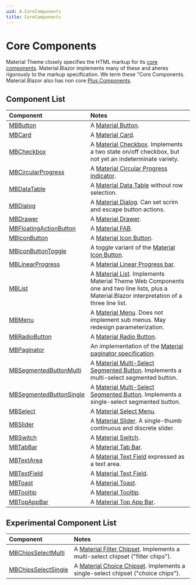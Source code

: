 ```yaml
---
uid: A.CoreComponents
title: CoreComponents
---
```

# Core Components

Material Theme closely specifies the HTML markup for its [core components](https://material.io/develop/web). Material.Blazor implements many of these and aheres rigorously to 
the markup specification. We term these "Core Components. Material.Blazor also has non core [Plus Components](xref:A.PlusComponents).

## Component List

| Component | Notes |
| :-------- | :---- |
| [MBButton](xref:C.MBButton) | A [Material Button](https://github.com/material-components/material-components-web/tree/v12.0.0/packages/mdc-button#buttons). |
| [MBCard](xref:C.MBCard) | A [Material Card](https://github.com/material-components/material-components-web/tree/v12.0.0/packages/mdc-card#cards). |
| [MBCheckbox](xref:C.MBCheckbox) | A [Material Checkbox](https://github.com/material-components/material-components-web/tree/v12.0.0/packages/mdc-checkbox#selection-controls-checkboxes). Implements a two state on/off checkbox, but not yet an indeterminate variety. |
| [MBCircularProgress](xref:C.MBCircularProgress) | A [Material Circular Progress indicator](https://github.com/material-components/material-components-web/tree/v12.0.0/packages/mdc-circular-progress#circular-progress). |
| [MBDataTable<TItem>](xref:C.MBDataTable) | A [Material Data Table](https://github.com/material-components/material-components-web/tree/v12.0.0/packages/mdc-data-table#data-tables) without row selection. |
| [MBDialog](xref:C.MBDialog) | A [Material Dialog](https://github.com/material-components/material-components-web/tree/v12.0.0/packages/mdc-dialog#dialogs). Can set scrim and escape button actions. |
| [MBDrawer](xref:C.MBDrawer) | A [Material Drawer](https://github.com/material-components/material-components-web/tree/v12.0.0/packages/mdc-drawer#navigation-drawers). |
| [MBFloatingActionButton](xref:C.MBFloatingActionButton) | A [Material FAB](https://github.com/material-components/material-components-web/tree/v12.0.0/packages/mdc-fab#floating-action-buttons). |
| [MBIconButton](xref:C.MBIconButton) | A [Material Icon Button](https://github.com/material-components/material-components-web/tree/v12.0.0/packages/mdc-icon-button#icon-buttons). |
| [MBIconButtonToggle](xref:C.MBIconButtonToggle) | A toggle variant of the [Material Icon Button](https://github.com/material-components/material-components-web/tree/v12.0.0/packages/mdc-icon-button#icon-buttons). |
| [MBLinearProgress](xref:C.MBLinearProgress) | A [Material Linear Progress bar](https://github.com/material-components/material-components-web/tree/v12.0.0/packages/mdc-linear-progress#linear-progress). |
| [MBList](xref:C.MBList) | A [Material List](https://github.com/material-components/material-components-web/tree/v12.0.0/packages/mdc-list#lists). Implements Material Theme Web Components one and two line lists, plus a Material.Blazor interpretation of a three line list. |
| [MBMenu](xref:C.MBMenu) | A [Material Menu](https://github.com/material-components/material-components-web/tree/v12.0.0/packages/mdc-menu#menus). Does not implement sub menus. May redesign parameterization. |
| [MBRadioButton](xref:C.MBRadioButton) | A [Material Radio Button](https://github.com/material-components/material-components-web/tree/v12.0.0/packages/mdc-radio#selection-controls-radio-buttons). |
| [MBPaginator](xref:C.MBPaginator) | An implementation of the [Material paginator specification](https://material.io/components/data-tables#behavior). |
| [MBSegmentedButtonMulti](xref:C.MBSegmentedButtonMulti) | A [Material Multi-Select Segmented Button](https://github.com/material-components/material-components-web/tree/v12.0.0/packages/mdc-segmented-button#segmented-buttons). Implements a multi-select segmented button. |
| [MBSegmentedButtonSingle](xref:C.MBSegmentedButtonSingle) | A [Material Multi-Select Segmented Button](https://github.com/material-components/material-components-web/tree/v12.0.0/packages/mdc-segmented-button#segmented-buttons). Implements a single-select segmented button. |
| [MBSelect](xref:C.MBSelect) | A [Material Select Menu](https://github.com/material-components/material-components-web/tree/v12.0.0/packages/mdc-select#select-menus). |
| [MBSlider](xref:C.MBSlider) | A [Material Slider](https://github.com/material-components/material-components-web/tree/v12.0.0/packages/mdc-slider#slider). A single-thumb continuous and discrete slider. |
| [MBSwitch](xref:C.MBSwitch) | A [Material Switch](https://github.com/material-components/material-components-web/tree/v12.0.0/packages/mdc-switch#selection-controls-switches). |
| [MBTabBar](xref:C.MBTabBar) | A [Material Tab Bar](https://github.com/material-components/material-components-web/tree/v12.0.0/packages/mdc-tab-bar#tab-bar). |
| [MBTextArea](xref:C.MBTextArea) | A [Material Text Field](https://github.com/material-components/material-components-web/tree/v12.0.0/packages/mdc-textfield#text-field) expressed as a text area. |
| [MBTextField](xref:C.MBTextField) | A [Material Text Field](https://github.com/material-components/material-components-web/tree/v12.0.0/packages/mdc-textfield#text-field). |
| [MBToast](xref:C.MBToast) | A [Material Toast](https://github.com/material-components/material-components-web/tree/v12.0.0/packages/mdc-toast#toast). |
| [MBTooltip](xref:C.MBTooltip) | A [Material Tooltip](https://github.com/material-components/material-components-web/tree/master/packages/mdc-tooltip#tooltip). |
| [MBTopAppBar](xref:C.MBTopAppBar) | A [Material Top App Bar](https://github.com/material-components/material-components-web/tree/v12.0.0/packages/mdc-top-app-bar#top-app-bar). |

## Experimental Component List

| Component | Notes |
| :-------- | :---- |
| [MBChipsSelectMulti](xref:C.MBChipsSelectMulti) | A [Material Filter Chipset](https://github.com/material-components/material-components-web/tree/v12.0.0/packages/mdc-chips#chips). Implements a multi-select chipset ("filter chips"). |
| [MBChipsSelectSingle](xref:C.MBChipsSelectSingle) | A [Material Choice Chipset](https://github.com/material-components/material-components-web/tree/v12.0.0/packages/mdc-chips#chips). Implements a single-select chipset ("choice chips"). |
